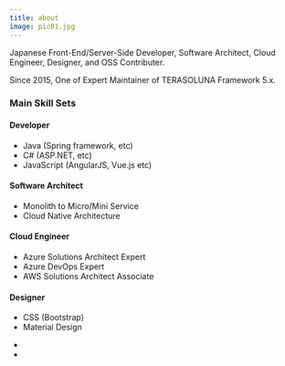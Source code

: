 ```yaml
---
title: about
image: pic01.jpg
---
```

Japanese Front-End/Server-Side Developer, Software Architect, Cloud Engineer, Designer, and OSS Contributer.

Since 2015, One of Expert Maintainer of TERASOLUNA Framework 5.x.

### Main Skill Sets

#### Developer
* Java (Spring framework, etc)
* C# (ASP.NET, etc)
* JavaScript (AngularJS, Vue.js etc)

#### Software Architect
* Monolith to Micro/Mini Service
* Cloud Native Architecture

#### Cloud Engineer
* Azure Solutions Architect Expert
* Azure DevOps Expert
* AWS Solutions Architect Associate

#### Designer
* CSS (Bootstrap)
* Material Design

<ul class="icons">
  <li>
    <a target="_blank" href="{{ site.github_url }}">
      <i class="icon fa-github fa-2x"></i>
    </a>
  </li>
  <li>
    <a target="_blank" href="{{ site.credly_url }}">
      <i class="icon fa-certificate fa-2x"></i>
    </a>
  </li>
</ul>

